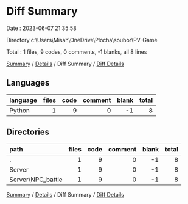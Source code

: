 # Diff Summary

Date : 2023-06-07 21:35:58

Directory c:\\Users\\Misah\\OneDrive\\Plocha\\soubor\\PV-Game

Total : 1 files,  9 codes, 0 comments, -1 blanks, all 8 lines

[Summary](results.md) / [Details](details.md) / Diff Summary / [Diff Details](diff-details.md)

## Languages
| language | files | code | comment | blank | total |
| :--- | ---: | ---: | ---: | ---: | ---: |
| Python | 1 | 9 | 0 | -1 | 8 |

## Directories
| path | files | code | comment | blank | total |
| :--- | ---: | ---: | ---: | ---: | ---: |
| . | 1 | 9 | 0 | -1 | 8 |
| Server | 1 | 9 | 0 | -1 | 8 |
| Server\\NPC_battle | 1 | 9 | 0 | -1 | 8 |

[Summary](results.md) / [Details](details.md) / Diff Summary / [Diff Details](diff-details.md)